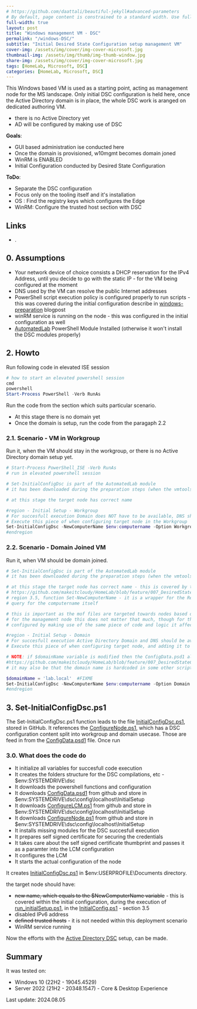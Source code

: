 ```yaml
---
# https://github.com/daattali/beautiful-jekyll#advanced-parameters
# By default, page content is constrained to a standard width. Use full-width: true to allow the content to span the entire width of the window.
full-width: true
layout: post
title: "Windows management VM - DSC"
permalink: "/windows-DSC/"
subtitle: "Initial Desired State Configuration setup management VM"
cover-img: /assets/img/cover/img-cover-microsoft.jpg
thumbnail-img: /assets/img/thumb/img-thumb-window.jpg
share-img: /assets/img/cover/img-cover-microsoft.jpg
tags: [HomeLab, Microsoft, DSC]
categories: [HomeLab, Microsoft, DSC]
---
```

This Windows based VM is used as a starting point, acting as management node for the MS landscape. Only initial DSC configuration is held here, once the Active Directory domain is in place, the whole DSC work is aranged on dedicated authoring VM.

* there is no Active Directory yet
* AD will be configured by making use of DSC

**Goals**:

* GUI based administration ise conducted here
* Once the domain is provisioned, w10mgmt becomes domain joned
* WinRM is ENABLED
* Initial Configuration conducted by Desired State Configuration

**ToDo**:

* Separate the DSC configuration
* Focus only on the tooling itself and it's installation
* OS   : Find the registry keys which configures the Edge
* WinRM: Configure the trusted host section with DSC

## Links

* .

## 0. Assumptions

* Your network device of choice consists a DHCP reservation for the IPv4 Address, until you decide to go with the static IP - for the VM being configured at the moment
* DNS used by the VM can resolve the public Internet addresses
* PowerShell script execution policy is configured properly to run scripts - this was covered during the initial configuration describe in [windows-preparation](https://makeitcloudy.pl/windows-preparation/) blogpost
* winRM service is running on the node - this was configured in the initial configuration as well
* [AutomatedLab](https://github.com/makeitcloudy/AutomatedLab/tree/main) PowerShell Module Installed (otherwise it won't install the DSC modules properly)

## 2. Howto

Run following code in elevated ISE session

```powershell
# how to start an elevated powershell session
cmd
powershell
Start-Process PowerShell -Verb RunAs
```

Run the code from the section which suits particular scenario.

* At this stage there is no domain yet
* Once the domain is setup, run the code from the paragaph 2.2

### 2.1. Scenario - VM in Workgroup

Run it, when the VM should stay in the workgroup, or there is no Active Directory domain setup yet.

```powershell
# Start-Process PowerShell_ISE -Verb RunAs
# run in elevated powershell session

# Set-InitialConfigDsc is part of the AutomatedLab module
# it has been downloaded during the preparation steps (when the vmtools were installed)

# at this stage the target node has correct name

#region - Initial Setup - Workgroup
# For succesfull execution Domain does NOT have to be available, DNS should resolve public domains
# Execute this piece of when configuring target node in the Workgroup
Set-InitialConfigDsc -NewComputerName $env:computername -Option Workgroup -Verbose
#endregion

```

### 2.2. Scenario - Domain Joined VM

Run it, when VM should be domain joined.

```powershell
# Set-InitialConfigDsc is part of the AutomatedLab module
# it has been downloaded during the preparation steps (when the vmtools were installed)

# at this stage the target node has correct name - this is covered by the script
# https://github.com/makeitcloudy/HomeLab/blob/feature/007_DesiredStateConfiguration/000_targetNode/InitialConfig.ps1
# region 3.5, function Set-NewComputerName - it is a wrapper for the Rename-Computer commandlet which enforce the
# query for the computername itself

# this is important as the mof files are targeted towards nodes based on the name of the vm and it's roles
# for the management node this does not matter that much, though for the subsequent VM's which are
# configured by making use of the same piece of code and logic it affects the proper execution of the code

#region - Initial Setup - Domain
# For succesfull execution Active Directory Domain and DNS should be available
# Execute this piece of when configuring target node, and adding it to the domain

# NOTE: if $domainName variable is modified then the ConfigData.psd1 also has to be ammended accordingly
#https://github.com/makeitcloudy/HomeLab/blob/feature/007_DesiredStateConfiguration/000_initialConfig/ConfigData.psd1
# it may also be that the domain name is hardcoded in some other scripts - figuring this out and ammending is trivial task

$domainName = 'lab.local'  #FIXME
Set-InitialConfigDsc -NewComputerName $env:computername -Option Domain -DomainName $domainName -Verbose
#endregion
```

## 3. Set-InitialConfigDsc.ps1

The Set-InitialConfigDsc.ps1 function leads to the file [InitialConfigDsc.ps1](https://raw.githubusercontent.com/makeitcloudy/HomeLab/feature/007_DesiredStateConfiguration/000_targetNode/InitialConfigDsc.ps1), stored in GitHub. It references the [ConfigureNode.ps1](https://raw.githubusercontent.com/makeitcloudy/HomeLab/feature/007_DesiredStateConfiguration/000_initialConfig/ConfigureNode.ps1), which has a DSC configuration content split into workgroup and domain usecase. Those are feed in from the [ConfigData.psd1](https://raw.githubusercontent.com/makeitcloudy/HomeLab/feature/007_DesiredStateConfiguration/000_initialConfig/ConfigData.psd1) file. Once run

### 3.0. What does the code do

* It initialize all variables for succesfull code execution
* It creates the folders structure for the DSC compilations, etc - $env:SYSTEMDRIVE\dsc
* It downloads the powershell functions and configuration
* It downloads [ConfigData.psd1](https://raw.githubusercontent.com/makeitcloudy/HomeLab/feature/007_DesiredStateConfiguration/000_initialConfig/ConfigData.psd1) from github and store in $env:SYSTEMDRIVE\dsc\config\localhost\InitialSetup
* It downloads [ConfigureLCM.ps1](https://raw.githubusercontent.com/makeitcloudy/HomeLab/feature/007_DesiredStateConfiguration/000_initialConfig/ConfigureLCM.ps1) from github and store in $env:SYSTEMDRIVE\dsc\config\localhost\InitialSetup
* It downloads [ConfigureNode.ps1](https://raw.githubusercontent.com/makeitcloudy/HomeLab/feature/007_DesiredStateConfiguration/000_initialConfig/ConfigureNode.ps1) from github and store in $env:SYSTEMDRIVE\dsc\config\localhost\InitialSetup
* It installs missing modules for the DSC succesfull execution
* It prepares self signed certificate for securing the credentials
* It takes care about the self signed certificate thumbprint and passes it as a paramter into the LCM configuration
* It configures the LCM
* It starts the actual configuration of the node

It creates [InitialConfigDsc.ps1](https://raw.githubusercontent.com/makeitcloudy/HomeLab/feature/007_DesiredStateConfiguration/000_targetNode/InitialConfigDsc.ps1) in $env:USERPROFILE\Documents directory.

the target node should have:

* ~~new name, which equals to the $NewComputerName variable~~ - this is covered within the initial configuration, during the execution of [run_initialSetup.ps1](https://raw.githubusercontent.com/makeitcloudy/HomeLab/feature/007_DesiredStateConfiguration/_blogPost/windows-preparation/run_initialSetup.ps1), in the [InitialConfig.ps1](https://raw.githubusercontent.com/makeitcloudy/HomeLab/feature/007_DesiredStateConfiguration/000_targetNode/InitialConfig.ps1) - section 3.5
* disabled IPv6 address
* ~~defined trusted hosts~~ - it is not needed within this deployment scenario
* WinRM service running

Now the efforts with the [Active Directory DSC](https://makeitcloudy.pl/active-directory-DSC/) setup, can be made.

## Summary

It was tested on:

* Windows 10 (22H2 - 19045.4529)
* Server 2022 (21H2 - 20348.1547) - Core & Desktop Experience

Last update: 2024.08.05
